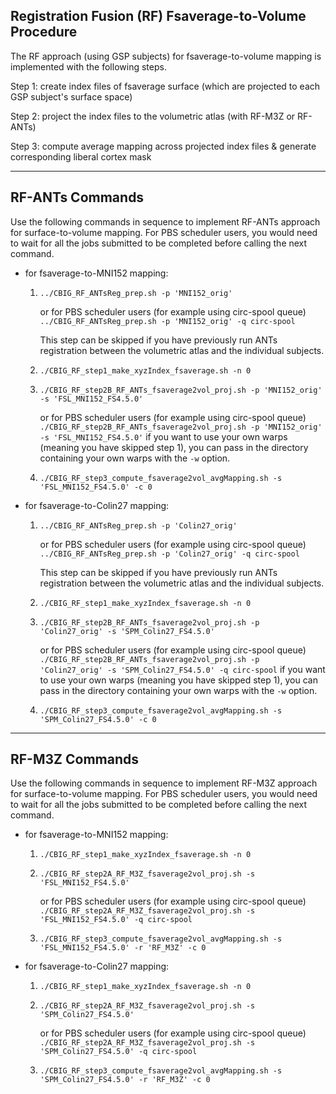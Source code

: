 ## Registration Fusion (RF) Fsaverage-to-Volume Procedure

The RF approach (using GSP subjects) for fsaverage-to-volume mapping is implemented with the following steps.

Step 1: create index files of fsaverage surface (which are projected to each GSP subject's surface space)

Step 2: project the index files to the volumetric atlas (with RF-M3Z or RF-ANTs)

Step 3: compute average mapping across projected index files & generate corresponding liberal cortex mask

----

## RF-ANTs Commands

Use the following commands in sequence to implement RF-ANTs approach for surface-to-volume mapping. For PBS scheduler users, you would need to wait for all the jobs submitted to be completed before calling the next command.

- for fsaverage-to-MNI152 mapping:

    1) `../CBIG_RF_ANTsReg_prep.sh -p 'MNI152_orig'`

       or for PBS scheduler users (for example using circ-spool queue) `../CBIG_RF_ANTsReg_prep.sh -p 'MNI152_orig' -q circ-spool`

       This step can be skipped if you have previously run ANTs registration between the volumetric atlas and
the individual subjects.
       
    2) `./CBIG_RF_step1_make_xyzIndex_fsaverage.sh -n 0`
    
    3) `./CBIG_RF_step2B_RF_ANTs_fsaverage2vol_proj.sh -p 'MNI152_orig' -s 'FSL_MNI152_FS4.5.0'`
    
       or for PBS scheduler users (for example using circ-spool queue) `./CBIG_RF_step2B_RF_ANTs_fsaverage2vol_proj.sh -p 'MNI152_orig' -s 'FSL_MNI152_FS4.5.0'`
       if you want to use your own warps (meaning you have skipped step 1), you can pass in the directory containing your own warps with the `-w` option.
    
    4) `./CBIG_RF_step3_compute_fsaverage2vol_avgMapping.sh -s 'FSL_MNI152_FS4.5.0' -c 0`

- for fsaverage-to-Colin27 mapping:

    1) `../CBIG_RF_ANTsReg_prep.sh -p 'Colin27_orig'`
    
       or for PBS scheduler users (for example using circ-spool queue) `../CBIG_RF_ANTsReg_prep.sh -p 'Colin27_orig' -q circ-spool`

       This step can be skipped if you have previously run ANTs registration between the volumetric atlas and
the individual subjects.
       
    2) `./CBIG_RF_step1_make_xyzIndex_fsaverage.sh -n 0`
    
    3) `./CBIG_RF_step2B_RF_ANTs_fsaverage2vol_proj.sh -p 'Colin27_orig' -s 'SPM_Colin27_FS4.5.0'`
    
       or for PBS scheduler users (for example using circ-spool queue) `./CBIG_RF_step2B_RF_ANTs_fsaverage2vol_proj.sh -p 'Colin27_orig' -s 'SPM_Colin27_FS4.5.0' -q circ-spool`
       if you want to use your own warps (meaning you have skipped step 1), you can pass in the directory containing your own warps with the `-w` option.
    
    4) `./CBIG_RF_step3_compute_fsaverage2vol_avgMapping.sh -s 'SPM_Colin27_FS4.5.0' -c 0`

----

## RF-M3Z Commands

Use the following commands in sequence to implement RF-M3Z approach for surface-to-volume mapping. For PBS scheduler users, you would need to wait for all the jobs submitted to be completed before calling the next command.

- for fsaverage-to-MNI152 mapping:

    1) `./CBIG_RF_step1_make_xyzIndex_fsaverage.sh -n 0`
    
    2) `./CBIG_RF_step2A_RF_M3Z_fsaverage2vol_proj.sh -s 'FSL_MNI152_FS4.5.0'` 
    
       or for PBS scheduler users (for example using circ-spool queue) `./CBIG_RF_step2A_RF_M3Z_fsaverage2vol_proj.sh -s 'FSL_MNI152_FS4.5.0' -q circ-spool`
       
    3) `./CBIG_RF_step3_compute_fsaverage2vol_avgMapping.sh -s 'FSL_MNI152_FS4.5.0' -r 'RF_M3Z' -c 0`
    
- for fsaverage-to-Colin27 mapping:

    1) `./CBIG_RF_step1_make_xyzIndex_fsaverage.sh -n 0`
    
    2) `./CBIG_RF_step2A_RF_M3Z_fsaverage2vol_proj.sh -s 'SPM_Colin27_FS4.5.0'` 
    
       or for PBS scheduler users (for example using circ-spool queue) `./CBIG_RF_step2A_RF_M3Z_fsaverage2vol_proj.sh -s 'SPM_Colin27_FS4.5.0' -q circ-spool`
       
    3) `./CBIG_RF_step3_compute_fsaverage2vol_avgMapping.sh -s 'SPM_Colin27_FS4.5.0' -r 'RF_M3Z' -c 0`
    

    
    
